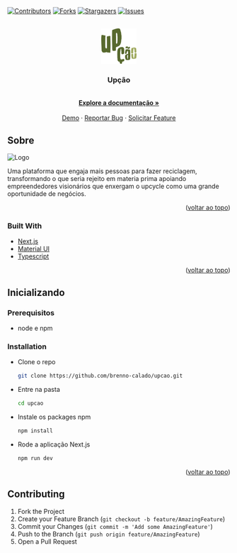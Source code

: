 <div id="top"></div>
<!--
*** Thanks for checking out the upcao. If you have a suggestion
*** that would make this better, please fork the repo and create a pull request
*** or simply open an issue with the tag "enhancement".
*** Don't forget to give the project a star!
*** Thanks again! Now go create something AMAZING! :D
-->

<!-- PROJECT SHIELDS -->
<!--
*** I'm using markdown "reference style" links for readability.
*** Reference links are enclosed in brackets [ ] instead of parentheses ( ).
*** See the bottom of this document for the declaration of the reference variables
*** for contributors-url, forks-url, etc. This is an optional, concise syntax you may use.
*** https://www.markdownguide.org/basic-syntax/#reference-style-links
-->

[![Contributors][contributors-shield]][contributors-url]
[![Forks][forks-shield]][forks-url]
[![Stargazers][stars-shield]][stars-url]
[![Issues][issues-shield]][issues-url]

<!-- PROJECT LOGO -->
<br />
<div align="center">
  <a href="https://github.com/brenno-calado/upcao">
    <img src="images/logo.png" alt="Logo" width="80" height="80">
  </a>

  <h3 align="center">Upção</h3>

  <p align="center">
    <br />
    <a href="https://github.com/brenno-calado/upcao"><strong>Explore a documentação »</strong></a>
    <br />
    <br />
    <a href="https://github.com/brenno-calado/upcao">Demo</a>
    ·
    <a href="https://github.com/brenno-calado/upcao/issues">Reportar Bug</a>
    ·
    <a href="https://github.com/brenno-calado/upcao/issues">Solicitar Feature</a>
  </p>
</div>

<!-- ABOUT THE PROJECT -->

## Sobre

<img src="images/walkthrough.gif" alt="Logo" width="300px">

Uma plataforma que engaja mais pessoas para fazer reciclagem, transformando o que seria rejeito em materia prima apoiando empreendedores visionários que enxergam o upcycle como uma grande oportunidade de negócios.

<p align="right">(<a href="#top">voltar ao topo</a>)</p>

### Built With

- [Next.js](https://nextjs.org/)
- [Material UI](https://mui.com/)
- [Typescript](https://www.typescriptlang.org/)

<p align="right">(<a href="#top">voltar ao topo</a>)</p>

<!-- GETTING STARTED -->

## Inicializando

### Prerequisitos

- node e npm

### Installation

- Clone o repo
  ```sh
  git clone https://github.com/brenno-calado/upcao.git
  ```
- Entre na pasta
  ```sh
  cd upcao
  ```
- Instale os packages npm
  ```sh
  npm install
  ```
- Rode a aplicação Next.js
  ```sh
  npm run dev
  ```

<p align="right">(<a href="#top">voltar ao topo</a>)</p>

<!-- CONTRIBUTING -->

## Contributing

1. Fork the Project
2. Create your Feature Branch (`git checkout -b feature/AmazingFeature`)
3. Commit your Changes (`git commit -m 'Add some AmazingFeature'`)
4. Push to the Branch (`git push origin feature/AmazingFeature`)
5. Open a Pull Request

<!-- MARKDOWN LINKS & IMAGES -->
<!-- https://www.markdownguide.org/basic-syntax/#reference-style-links -->

[contributors-shield]: https://img.shields.io/github/contributors/brenno-calado/upcao.svg?style=for-the-badge
[contributors-url]: https://github.com/brenno-calado/upcao/graphs/contributors
[forks-shield]: https://img.shields.io/github/forks/brenno-calado/upcao.svg?style=for-the-badge
[forks-url]: https://github.com/brenno-calado/upcao/network/members
[stars-shield]: https://img.shields.io/github/stars/brenno-calado/upcao.svg?style=for-the-badge
[stars-url]: https://github.com/brenno-calado/upcao/stargazers
[issues-shield]: https://img.shields.io/github/issues/brenno-calado/upcao.svg?style=for-the-badge
[issues-url]: https://github.com/brenno-calado/upcao/issues
